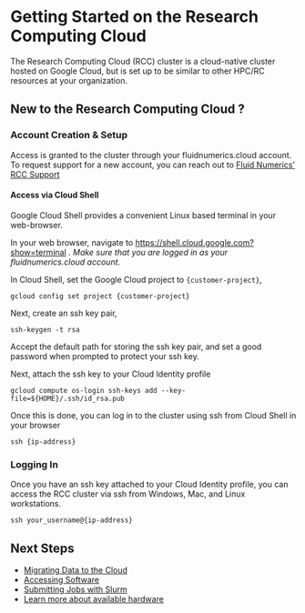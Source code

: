 # Getting Started on the Research Computing Cloud

The Research Computing Cloud (RCC) cluster is a cloud-native cluster hosted on Google Cloud, but is set up to be similar to other HPC/RC resources at your organization.

## New to the Research Computing Cloud ?

### Account Creation & Setup
Access is granted to the cluster through your fluidnumerics.cloud account.
To request support for a new account, you can reach out to [Fluid Numerics' RCC Support](https://fluidnumerics.atlassian.net/servicedesk/customer/portal/9/group/56/create/165)


#### Access via Cloud Shell

Google Cloud Shell provides a convenient Linux based terminal in your web-browser.

In your web browser, navigate to https://shell.cloud.google.com?show=terminal . *Make sure that you are logged in as your fluidnumerics.cloud account*. 

In Cloud Shell, set the Google Cloud project to `{customer-project}`,
```
gcloud config set project {customer-project}
```

Next, create an ssh key pair,
```
ssh-keygen -t rsa 
```
Accept the default path for storing the ssh key pair, and set a good password when prompted to protect your ssh key.

Next, attach the ssh key to your Cloud Identity profile
```
gcloud compute os-login ssh-keys add --key-file=${HOME}/.ssh/id_rsa.pub
```

Once this is done, you can log in to the cluster using ssh from Cloud Shell in your browser
```
ssh {ip-address}
```

### Logging In
Once you have an ssh key attached to your Cloud Identity profile, you can access the RCC cluster via ssh from Windows, Mac, and Linux workstations.
```
ssh your_username@{ip-address}
```

## Next Steps

* [Migrating Data to the Cloud](../datastorage/README.md)
* [Accessing Software]()
* [Submitting Jobs with Slurm](../jobs/README.md)
* [Learn more about available hardware](../hardware/README.md)
